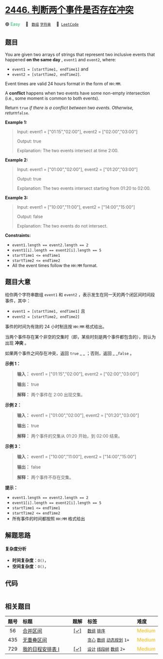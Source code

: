 # [2446. 判断两个事件是否存在冲突](https://leetcode.com/problems/determine-if-two-events-have-conflict)

🟢 <font color=#15bd66>Easy</font>&emsp; 🔖&ensp; [`数组`](/outline/tag/array.md) [`字符串`](/outline/tag/string.md)&emsp; 🔗&ensp;[`LeetCode`](https://leetcode.com/problems/determine-if-two-events-have-conflict)

## 题目

You are given two arrays of strings that represent two inclusive events that
happened **on the same day** , `event1` and `event2`, where:

  * `event1 = [startTime1, endTime1]` and
  * `event2 = [startTime2, endTime2]`.

Event times are valid 24 hours format in the form of `HH:MM`.

A **conflict** happens when two events have some non-empty intersection (i.e.,
some moment is common to both events).

Return `true` _if there is a conflict between two events. Otherwise,
return_`false`.



**Example 1:**

> Input: event1 = ["01:15","02:00"], event2 = ["02:00","03:00"]
> 
> Output: true
> 
> Explanation: The two events intersect at time 2:00.

**Example 2:**

> Input: event1 = ["01:00","02:00"], event2 = ["01:20","03:00"]
> 
> Output: true
> 
> Explanation: The two events intersect starting from 01:20 to 02:00.

**Example 3:**

> Input: event1 = ["10:00","11:00"], event2 = ["14:00","15:00"]
> 
> Output: false
> 
> Explanation: The two events do not intersect.

**Constraints:**

  * `event1.length == event2.length == 2`
  * `event1[i].length == event2[i].length == 5`
  * `startTime1 <= endTime1`
  * `startTime2 <= endTime2`
  * All the event times follow the `HH:MM` format.


## 题目大意

给你两个字符串数组 `event1` 和 `event2` ，表示发生在同一天的两个闭区间时间段事件，其中：

  * `event1 = [startTime1, endTime1]` 且
  * `event2 = [startTime2, endTime2]`

事件的时间为有效的 24 小时制且按 `HH:MM` 格式给出。

当两个事件存在某个非空的交集时（即，某些时刻是两个事件都包含的），则认为出现 **冲突**  。

如果两个事件之间存在冲突，返回 `true` _ _ ；否则，返回 _ _`false` 。



**示例 1：**

> 
> 
> 
> 
> 
> **输入：** event1 = ["01:15","02:00"], event2 = ["02:00","03:00"]
> 
> **输出：** true
> 
> **解释：** 两个事件在 2:00 出现交集。
> 
> 

**示例 2：**

> 
> 
> 
> 
> 
> **输入：** event1 = ["01:00","02:00"], event2 = ["01:20","03:00"]
> 
> **输出：** true
> 
> **解释：** 两个事件的交集从 01:20 开始，到 02:00 结束。
> 
> 

**示例 3：**

> 
> 
> 
> 
> 
> **输入：** event1 = ["10:00","11:00"], event2 = ["14:00","15:00"]
> 
> **输出：** false
> 
> **解释：** 两个事件不存在交集。
> 
> 



**提示：**

  * `event1.length == event2.length == 2`
  * `event1[i].length == event2[i].length == 5`
  * `startTime1 <= endTime1`
  * `startTime2 <= endTime2`
  * 所有事件的时间都按照 `HH:MM` 格式给出


## 解题思路

#### 复杂度分析

- **时间复杂度**：`O()`，
- **空间复杂度**：`O()`，

## 代码

```javascript

```

## 相关题目

<!-- prettier-ignore -->
| 题号 | 标题 | 题解 | 标签 | 难度 |
| :------: | :------ | :------: | :------ | :------ |
| 56 | [合并区间](https://leetcode.com/problems/merge-intervals) | [[✓]](/problem/0056) |  [`数组`](/outline/tag/array.md) [`排序`](/outline/tag/sorting.md) | <font color=#ffb800>Medium</font> |
| 435 | [无重叠区间](https://leetcode.com/problems/non-overlapping-intervals) |  |  [`贪心`](/outline/tag/greedy.md) [`数组`](/outline/tag/array.md) [`动态规划`](/outline/tag/dynamic-programming.md) `1+` | <font color=#ffb800>Medium</font> |
| 729 | [我的日程安排表 I](https://leetcode.com/problems/my-calendar-i) | [[✓]](/problem/0729) |  [`设计`](/outline/tag/design.md) [`线段树`](/outline/tag/segment-tree.md) [`数组`](/outline/tag/array.md) `2+` | <font color=#ffb800>Medium</font> |

<style>
.blue {
    background-color: #096dd9;
    padding: 0.25rem 0.5rem;
    margin: 0;
    font-size: 0.85em;
    border-radius: 3px;
    color: white;
    font-weight: 500;
}
table th:first-of-type { width: 10%; }
table th:nth-of-type(2) { width: 35%; }
table th:nth-of-type(3) { width: 10%; }
table th:nth-of-type(4) { width: 35%; }
table th:nth-of-type(5) { width: 10%; }
</style>
